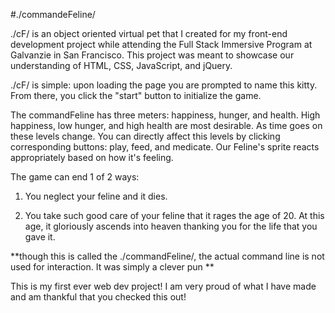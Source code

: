 #./commandeFeline/

./cF/ is an object oriented virtual pet that I created for my front-end development project while attending the Full Stack Immersive Program at Galvanzie in San Francisco. This project was meant to showcase our understanding of HTML, CSS, JavaScript, and jQuery.

./cF/ is simple: upon loading the page you are prompted to name this kitty. From there, you click the "start" button to initialize the game.

The commandFeline has three meters: happiness, hunger, and health. High happiness, low hunger, and high health are most desirable. As time goes on these levels change. You can directly affect this levels by clicking corresponding buttons: play, feed, and medicate. Our Feline's sprite reacts appropriately based on how it's feeling.

The game can end 1 of 2 ways: 

1) You neglect your feline and it dies. 

2) You take such good care of your feline that it rages the age of 20. At this age, it gloriously ascends into heaven thanking you for the life that you gave it.

**though this is called the ./commandFeline/, the actual command line is not used for interaction. It was simply a clever pun ** 

This is my first ever web dev project! I am very proud of what I have made and am thankful that you checked this out!